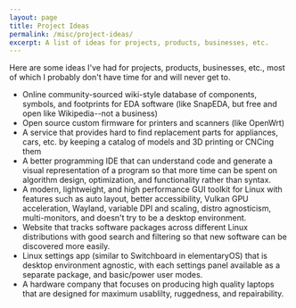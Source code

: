 ```yaml
---
layout: page
title: Project Ideas
permalink: /misc/project-ideas/
excerpt: A list of ideas for projects, products, businesses, etc.
---
```


Here are some ideas I've had for projects, products, businesses, etc., most of which I probably don't have time for and will never get to.

* Online community-sourced wiki-style database of components, symbols, and footprints for EDA software (like SnapEDA, but free and open like Wikipedia--not a business)
* Open source custom firmware for printers and scanners (like OpenWrt)
* A service that provides hard to find replacement parts for appliances, cars, etc. by keeping a catalog of models and 3D printing or CNCing them
* A better programming IDE that can understand code and generate a visual representation of a program so that more time can be spent on algorithm design, optimization, and functionality rather than syntax.
* A modern, lightweight, and high performance GUI toolkit for Linux with features such as auto layout, better accessibility, Vulkan GPU acceleration, Wayland, variable DPI and scaling, distro agnosticism, multi-monitors, and doesn't try to be a desktop environment.
* Website that tracks software packages across different Linux distributions with good search and filtering so that new software can be discovered more easily.
* Linux settings app (similar to Switchboard in elementaryOS) that is desktop environment agnostic, with each settings panel available as a separate package, and basic/power user modes.
* A hardware company that focuses on producing high quality laptops that are designed for maximum usablilty, ruggedness, and repairability.